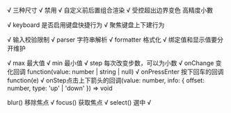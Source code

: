 
√ 三种尺寸
√ 禁用 
√ 自定义前后置组合渲染 
√ 受控超出边界变色 
高精度小數

√ keyboard 是否启用键盘快捷行为
√ 聚焦键盘上下建行为

√ 输入校验限制
√ parser 字符串解析 
√ formatter 格式化
√ 绑定值和显示值要分开维护 

√ max	最大值
√ min	最小值
√ step 每次改变步数，可以为小数
√ onChange 变化回调 function(value: number | string | null)
√ onPressEnter 按下回车的回调 function(e)
√ onStep点击上下箭头的回调(value: number, info: { offset: number, type: 'up' | 'down' }) => void

blur()	移除焦点 √
focus()	获取焦点 √
select() 選中 √